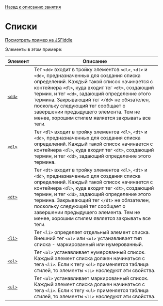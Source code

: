 [Назад к описанию занятия](https://github.com/Vladislav-Lyuminarskiy/Web-course/tree/master/02-HTML-2)

# Списки

[Посмотреть пример на JSFiddle](https://jsfiddle.net/Vladislav_Lyuminarskiy/evtcghjg/)

Элементы в этом примере:

Элемент                              | Описание
-------------------------------------|-------------------------------------
[`<dd>`](http://htmlbook.ru/html/dd) | Тег `<dd>` входит в тройку элементов `<dl>`, `<dt>` и `<dd>`, предназначенных для создания списка определений. Каждый такой список начинается с контейнера `<dl>`, куда входит тег `<dt>`, создающий термин, и тег `<dd>`, задающий определение этого термина. Закрывающий тег `</dd>` не обязателен, поскольку следующий тег сообщает о завершении предыдущего элемента. Тем не менее, хорошим стилем является закрывать все теги.
[`<dl>`](http://htmlbook.ru/html/dl) | Тег `<dl>` входит в тройку элементов `<dl>`, `<dt>` и `<dd>`, предназначенных для создания списка определений. Каждый такой список начинается с контейнера `<dl>`, куда входит тег `<dt>`, создающий термин, и тег `<dd>`, задающий определение этого термина.
[`<dt>`](http://htmlbook.ru/html/dt) | Тег `<dt>` входит в тройку элементов `<dl>`, `<dt>` и `<dd>`, предназначенных для создания списка определений. Каждый такой список начинается с контейнера `<dl>`, куда входит тег `<dt>`, создающий термин, и тег `<dd>`, задающий определение этого термина. Закрывающий тег `</dt>` не обязателен, поскольку следующий тег сообщает о завершении предыдущего элемента. Тем не менее, хорошим стилем является закрывать все теги.
[`<li>`](http://htmlbook.ru/html/li) | Тег `<li>` определяет отдельный элемент списка. Внешний тег `<ul>` или `<ol>` устанавливает тип списка - маркированный или нумерованный.
[`<ol>`](http://htmlbook.ru/html/ol) | Тег `<ol>` устанавливает нумерованный список. Каждый элемент списка должен начинаться с тега `<li>`. Если к тегу `<ol>` применяется таблица стилей, то элементы `<li>` наследуют эти свойства.
[`<ul>`](http://htmlbook.ru/html/ul) | Тег `<ul>` устанавливает маркированный список. Каждый элемент списка должен начинаться с тега `<li>`. Если к тегу `<ul>` применяется таблица стилей, то элементы `<li>` наследуют эти свойства.